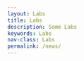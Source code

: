 ```yaml
---
layout: Labs
title: Labs
description: Some Labs
keywords: Labs
nav-class: Labs
permalink: /news/
---
```

